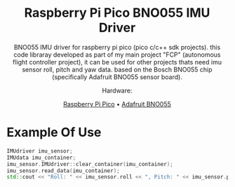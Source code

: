 <div align="center">

# Raspberry Pi Pico BNO055 IMU Driver

BNO055 IMU driver for raspberry pi pico (pico c/c++ sdk projects).
this code libraray developed as part of my main project "FCP" (autonomous flight controller project),
it can be used for other projects thats need imu sensor roll, pitch and yaw data.
based on the Bosch BNO055 chip (specifically Adafruit BNO055 sensor board).

Hardware:

[Raspberry Pi Pico](https://www.raspberrypi.com/products/raspberry-pi-pico/) •
[Adafruit BNO055](https://learn.adafruit.com/adafruit-bno055-absolute-orientation-sensor/overview)

</div>

<div>

# Example Of Use

```c++
IMUdriver imu_sensor;
IMUdata imu_container;
imu_sensor.IMUdriver::clear_container(imu_container);
imu_sensor.read_data(imu_container);
std::cout << "Roll: " << imu_sensor.roll << ", Pitch: " << imu_sensor.pitch << ", Yaw: " << imu_sensor.yaw << "." << std::endl;
```

</div>
